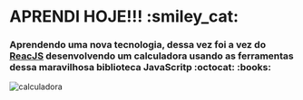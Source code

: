 <h1>APRENDI HOJE!!!   :smiley_cat:</h1>

<p>
<h3>Aprendendo uma nova tecnologia, dessa vez foi a vez do <a href="https://reactjs.org/">ReacJS</a> desenvolvendo um calculadora usando as ferramentas dessa maravilhosa biblioteca JavaScritp 
:octocat:  :books: </h3>
</p>


![calculadora](https://user-images.githubusercontent.com/57628027/87844398-0fdb4f00-c893-11ea-9466-a2d23c66f17a.png)
